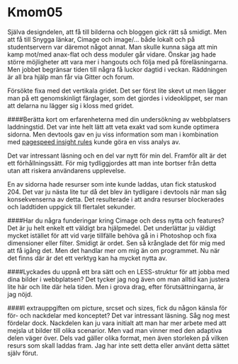 Kmom05
===============================

Själva designdelen, att få till bilderna och bloggen gick rätt så smidigt. Men att få till Snygga länkar, Cimage och image/... både lokalt och på studentservern var däremot något annat. Man skulle kunna säga att min kamp mot/med anax-flat och dess moduler går vidare. Önskar jag hade större möjligheter att vara mer i hangouts och följa med på föreläsningarna. Men jobbet begränsar tiden till några få luckor dagtid i veckan. Räddningen är all bra hjälp man får via Gitter och forum.

Försökte fixa med det vertikala gridet. Det ser först lite skevt ut men lägger man på ett genomskinligt färglager, som det gjordes i videoklippet, ser man att delarna nu lägger sig i kloss med gridet.

####Berätta kort om erfarenheterna med din undersökning av webbplatsers laddningstid.
Det var inte helt lätt att veta exakt vad som kunde optimera sidorna. Men devtools gav en ju viss information som man i kombination med [pagespeed insight rules](https://developers.google.com/speed/docs/insights/rules) kunde göra en viss analys av.

Det var intressant läsning och en del var nytt för min del. Framför allt är det ett förhållningssätt. För mig tydliggjordes att man inte bortser från detta utan att riskera användarens upplevelse.

En av sidorna hade resurser som inte kunde laddas, utan fick statuskod 204. Det var ju nästa lite tur då det blev än tydligare i devtools när man såg konsekvenserna av detta. Det resulterade i att andra resurser blockerades och laddtiden uppgick till flertalet sekunder.

####Har du några funderingar kring Cimage och dess nytta och features?
Det är ju helt enkelt ett väldigt bra hjälpmedel. Det underlättar ju väldigt mycket istället för att vid varje tillfälle behöva gå in i Photoshop och fixa dimensioner eller filter. Smidigt är ordet. Sen så krånglade det för mig med att få igång det. Men det handlar mer om mig än om programmet. Nu när det finns där är det ett verktyg kan ha mycket nytta av.

####Lyckades du uppnå ett bra sätt och en LESS-struktur för att jobba med dina bilder i webbplatsen?
Det tycker jag nog även om man alltid kan justera lite här och lite där hela tiden. Men i grova drag, efter förutsättningarna, är jag nöjd.

####I extrauppgiften om picture, srcset och sizes, fick du någon känsla för för- och nackdelar med konceptet?
Det var intressant läsning. Såg nog mest fördelar dock. Nackdelen kan ju vara initialt att man har mer arbete med att mejsla ut bilder till olika scenarior. Men vad man vinner med den adaptiva delen väger över. Dels vad gäller olika format, men även storleken på vilken resurs som skall laddas fram. Jag har inte sett detta eller använt detta sättet själv förut.
